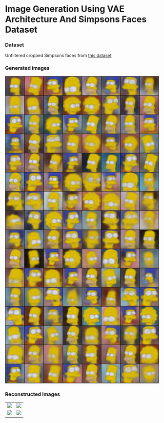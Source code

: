 # Image Generation Using VAE Architecture And Simpsons Faces Dataset

### Dataset

Unfiltered cropped Simpsons faces from [this dataset](https://www.kaggle.com/kostastokis/simpsons-faces)  

### Generated images
<img src="https://raw.githubusercontent.com/dredwardhyde/vae-image-generation-example/main/results/results.png" width="1042"/>  

### Reconstructed images
<table>
  <tr>
    <td>
      <img src="https://raw.githubusercontent.com/dredwardhyde/vae-image-generation-example/main/results/reconstruction_1.png" width="500"/>
    </td>
    <td>
      <img src="https://raw.githubusercontent.com/dredwardhyde/vae-image-generation-example/main/results/reconstruction_2.png" width="500"/>
    </td>
  </tr>
  <tr>
    <td>
      <img src="https://raw.githubusercontent.com/dredwardhyde/vae-image-generation-example/main/results/reconstruction_3.png" width="500"/>
    </td>
    <td>
      <img src="https://raw.githubusercontent.com/dredwardhyde/vae-image-generation-example/main/results/reconstruction_4.png" width="500"/>
    </td>
  </tr>
</table>
